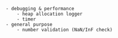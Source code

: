     - debugging & performance
        - heap allocation logger
        - timer
    - general purpose
        - number validation (NaN/InF check)